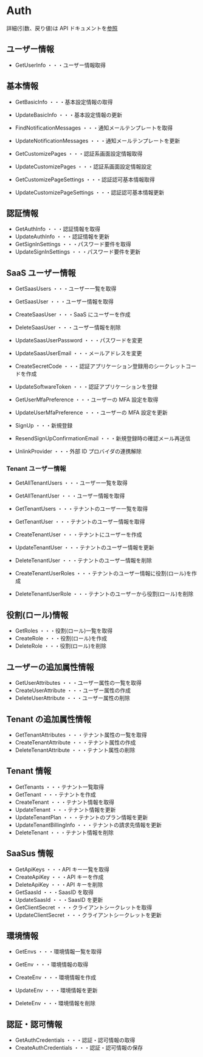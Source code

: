 # Auth

詳細(引数、戻り値)は API ドキュメントを[参照](https://docs.saasus.io/reference/getuserinfo)

## ユーザー情報

- GetUserInfo ・・・ユーザー情報取得

## 基本情報

- GetBasicInfo ・・・基本設定情報の取得
- UpdateBasicInfo ・・・基本設定情報の更新

- FindNotificationMessages ・・・通知メールテンプレートを取得
- UpdateNotificationMessages ・・・通知メールテンプレートを更新

- GetCustomizePages ・・・認証系画面設定情報取得
- UpdateCustomizePages ・・・認証系画面設定情報設定

- GetCustomizePageSettings ・・・認証認可基本情報取得
- UpdateCustomizePageSettings ・・・認証認可基本情報更新

## 認証情報

- GetAuthInfo ・・・認証情報を取得
- UpdateAuthInfo ・・・認証情報を更新
- GetSignInSettings ・・・パスワード要件を取得
- UpdateSignInSettings ・・・パスワード要件を更新

## SaaS ユーザー情報

- GetSaasUsers ・・・ユーザー一覧を取得

- GetSaasUser ・・・ユーザー情報を取得
- CreateSaasUser ・・・SaaS にユーザーを作成
- DeleteSaasUser ・・・ユーザー情報を削除

- UpdateSaasUserPassword ・・・パスワードを変更

- UpdateSaasUserEmail ・・・メールアドレスを変更

- CreateSecretCode ・・・認証アプリケーション登録用のシークレットコードを作成
- UpdateSoftwareToken ・・・認証アプリケーションを登録

- GetUserMfaPreference ・・・ユーザーの MFA 設定を取得
- UpdateUserMfaPreference ・・・ユーザーの MFA 設定を更新

- SignUp ・・・新規登録
- ResendSignUpConfirmationEmail ・・・新規登録時の確認メール再送信

- UnlinkProvider ・・・外部 ID プロバイダの連携解除

### Tenant ユーザー情報

- GetAllTenantUsers ・・・ユーザー一覧を取得
- GetAllTenantUser ・・・ユーザー情報を取得

- GetTenantUsers ・・・テナントのユーザー一覧を取得

- GetTenantUser ・・・テナントのユーザー情報を取得
- CreateTenantUser ・・・テナントにユーザーを作成

- UpdateTenantUser ・・・テナントのユーザー情報を更新
- DeleteTenantUser ・・・テナントのユーザー情報を削除

- CreateTenantUserRoles ・・・テナントのユーザー情報に役割(ロール)を作成
- DeleteTenantUserRole ・・・テナントのユーザーから役割(ロール)を削除

## 役割(ロール)情報

- GetRoles ・・・役割(ロール)一覧を取得
- CreateRole ・・・役割(ロール)を作成
- DeleteRole ・・・役割(ロール)を削除

## ユーザーの追加属性情報

- GetUserAttributes ・・・ユーザー属性の一覧を取得
- CreateUserAttribute ・・・ユーザー属性の作成
- DeleteUserAttribute ・・・ユーザー属性の削除

## Tenant の追加属性情報

- GetTenantAttributes ・・・テナント属性の一覧を取得
- CreateTenantAttribute ・・・テナント属性の作成
- DeleteTenantAttribute ・・・テナント属性の削除

## Tenant 情報

- GetTenants ・・・テナント一覧取得
- GetTenant ・・・テナントを作成
- CreateTenant ・・・テナント情報を取得
- UpdateTenant ・・・テナント情報を更新
- UpdateTenantPlan ・・・テナントのプラン情報を更新
- UpdateTenantBillingInfo ・・・テナントの請求先情報を更新
- DeleteTenant ・・・テナント情報を削除

## SaaSus 情報

- GetApiKeys ・・・API キー一覧を取得
- CreateApiKey ・・・API キーを作成
- DeleteApiKey ・・・API キーを削除
- GetSaasId ・・・SaasID を取得
- UpdateSaasId ・・・SaasID を更新
- GetClientSecret ・・・クライアントシークレットを取得
- UpdateClientSecret ・・・クライアントシークレットを更新

## 環境情報

- GetEnvs ・・・環境情報一覧を取得

- GetEnv ・・・環境情報の取得
- CreateEnv ・・・環境情報を作成
- UpdateEnv ・・・環境情報を更新
- DeleteEnv ・・・環境情報を削除

## 認証・認可情報

- GetAuthCredentials ・・・認証・認可情報の取得
- CreateAuthCredentials ・・・認証・認可情報の保存
